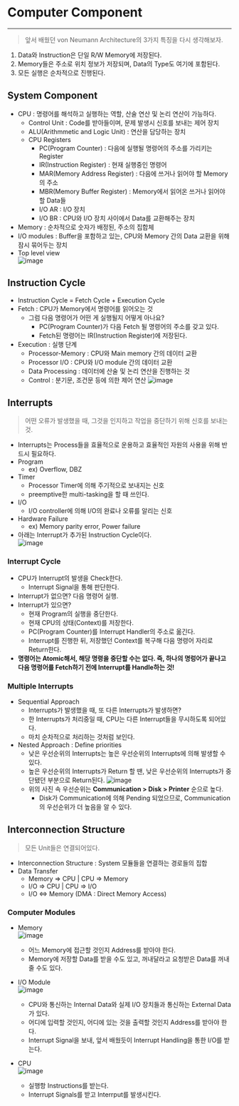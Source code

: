 # Computer Component
---
> 앞서 배웠던 von Neumann Architecture의 3가지 특징을 다시 생각해보자.  

1. Data와 Instruction은 단일 R/W Memory에 저장된다.
2. Memory들은 주소로 위치 정보가 저장되며, Data의 Type도 여기에 포함된다.
3. 모든 실행은 순차적으로 진행된다.

## System Component
- CPU : 명령어를 해석하고 실행하는 역할, 산술 연산 및 논리 연산이 가능하다.
  - Control Unit : Code를 받아들이며, 문제 발생시 신호를 보내는 제어 장치
  - ALU(Arithmmetic and Logic Unit) : 연산을 담당하는 장치
  - CPU Registers
    - PC(Program Counter) : 다음에 실행될 명령어의 주소를 가리키는 Register
    - IR(Instruction Register) : 현재 실행중인 명령어
    - MAR(Memory Address Register) : 다음에 쓰거나 읽어야 할 Memory의 주소
    - MBR(Memory Buffer Register) : Memory에서 읽어온 쓰거나 읽어야 할 Data들
    - I/O AR : I/O 장치
    - I/O BR : CPU와 I/O 장치 사이에서 Data를 교환해주는 장치
- Memory : 순차적으로 숫자가 배정된, 주소의 집합체
- I/O modules : Buffer을 포함하고 있는, CPU와 Memory 간의 Data 교환을 위해 잠시 묶어두는 장치
- Top level view  
![image](https://user-images.githubusercontent.com/71700079/159397940-bee3cea2-c04e-43a4-b2da-3aed06ffcebb.png)  

## Instruction Cycle
- Instruction Cycle = Fetch Cycle + Execution Cycle
- Fetch : CPU가 Memory에서 명령어를 읽어오는 것
  - 그럼 다음 명령어가 어떤 게 실행될지 어떻게 아나요?
    - PC(Program Counter)가 다음 Fetch 될 명령어의 주소를 갖고 있다.
    - Fetch된 명령어는 IR(Instruction Register)에 저장된다.
- Execution : 실행 단계  
  - Processor-Memory : CPU와 Main memory 간의 데이터 교환
  - Processor I/O : CPU와 I/O module 간의 데이터 교환
  - Data Processing : 데이터에 산술 및 논리 연산을 진행하는 것
  - Control : 분기문, 조건문 등에 의한 제어 연산
![image](https://user-images.githubusercontent.com/71700079/159398057-c2dd47e8-41c3-4efd-bfbe-1c2ad43fd0c2.png)  

## Interrupts
> 어떤 오류가 발생했을 때, 그것을 인지하고 작업을 중단하기 위해 신호를 보내는 것.  

- Interrupts는 Process들을 효율적으로 운용하고 효율적인 자원의 사용을 위해 반드시 필요하다.
- Program
  - ex) Overflow, DBZ
- Timer
  - Processor Timer에 의해 주기적으로 보내지는 신호
  - preemptive한 multi-tasking을 할 때 쓰인다.
- I/O
  - I/O controller에 의해 I/O의 완료나 오류를 알리는 신호
- Hardware Failure
  - ex) Memory parity error, Power failure
- 아래는 Interrupt가 추가된 Instruction Cycle이다.  
![image](https://user-images.githubusercontent.com/71700079/159398694-5fd639b6-ee1b-4d72-998b-fdca3b20801f.png)  

### Interrupt Cycle
- CPU가 Interrupt의 발생을 Check한다.
  - Interrupt Signal을 통해 판단한다.
- Interrupt가 없으면? 다음 명령어 실행.
- Interrupt가 있으면?
  - 현재 Program의 실행을 중단한다.
  - 현재 CPU의 상태(Context)를 저장한다.
  - PC(Program Counter)를 Interrupt Handler의 주소로 옮긴다.
  - Interrupt를 진행한 뒤, 저장했던 Context를 복구해 다음 명령어 자리로 Return한다.
- __명령어는 Atomic해서, 해당 명령을 중단할 수는 없다. 즉, 하나의 명렁어가 끝나고 다음 명령어를 Fetch하기 전에 Interrupt를 Handle하는 것!__

### Multiple Interrupts
- Sequential Approach
  - Interrupts가 발생했을 때, 또 다른 Interrupts가 발생하면?
  - 한 Interrupts가 처리중일 때, CPU는 다른 Interrupt들을 무시하도록 되어있다.
  - 마치 순차적으로 처리하는 것처럼 보인다.
- Nested Approach : Define priorities
  - 낮은 우선순위의 Interrupts는 높은 우선순위의 Interrupts에 의해 발생할 수 있다.
  - 높은 우선순위의 Interrupts가 Return 할 땐, 낮은 우선순위의 Interrupts가 중단됐던 부분으로 Return된다.
  ![image](https://user-images.githubusercontent.com/71700079/160427443-571c6637-b79a-4bb3-b20f-557ac5fa70a9.png)   
  - 위의 사진 속 우선순위는 __Communication > Disk > Printer__ 순으로 높다.
    - Disk가 Communication에 의해 Pending 되었으므로, Communication의 우선순위가 더 높음을 알 수 있다.

## Interconnection Structure
> 모든 Unit들은 연결되어있다.  
- Interconnection Structure : System 모듈들을 연결하는 경로들의 집합
- Data Transfer
  - Memory => CPU | CPU => Memory
  - I/O => CPU | CPU => I/O
  - I/O <=> Memory (DMA : Direct Memory Access)
 
### Computer Modules
- Memory  
![image](https://user-images.githubusercontent.com/71700079/160429417-085656b7-8236-4228-857d-15ca65ed31ba.png)  
  - 어느 Memory에 접근할 것인지 Address를 받아야 한다.
  - Memory에 저장할 Data를 받을 수도 있고, 꺼내달라고 요청받은 Data를 꺼내줄 수도 있다.  
 
- I/O Module  
![image](https://user-images.githubusercontent.com/71700079/160429491-d86a3c63-0ba8-4753-ad92-68bcdc0202e2.png)  
  - CPU와 통신하는 Internal Data와 실제 I/O 장치들과 통신하는 External Data가 있다.
  - 어디에 입력할 것인지, 어디에 있는 것을 출력할 것인지 Address를 받아야 한다.
  - Interrupt Signal을 보내, 앞서 배웠듯이 Interrupt Handling을 통한 I/O를 받는다.  

- CPU  
![image](https://user-images.githubusercontent.com/71700079/160429545-13a5178a-ce24-407d-8295-59a0876c61d4.png)  
  - 실행항 Instructions를 받는다.
  - Interrupt Signals를 받고 Interrput를 발생시킨다.
 

